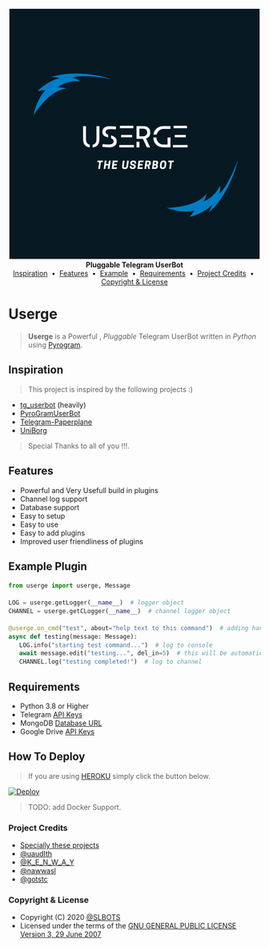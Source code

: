 <p align="center">
    <a href="https://github.com/uaudith/Userge">
        <img src="resources/userge(8).png" alt="Userge">
    </a>
    <br>
    <b>Pluggable Telegram UserBot</b>
    <br>
    <a href="https://github.com/uaudith/Userge#inspiration">Inspiration</a>
    &nbsp•&nbsp
    <a href="https://github.com/uaudith/Userge#features">Features</a>
    &nbsp•&nbsp
    <a href="https://github.com/uaudith/Userge#example-plugin">Example</a>
    &nbsp•&nbsp
    <a href="https://github.com/uaudith/Userge#requirements">Requirements</a>
    &nbsp•&nbsp
    <a href="https://github.com/uaudith/Userge#project-credits">Project Credits</a>
    &nbsp•&nbsp
    <a href="https://github.com/uaudith/Userge#copyright--license">Copyright & License</a>
</p>

# Userge

> **Userge** is a Powerful , _Pluggable_ Telegram UserBot written in _Python_ using [Pyrogram](https://github.com/pyrogram/pyrogram).

## Inspiration

> This project is inspired by the following projects :)

* [tg_userbot](https://github.com/watzon/tg_userbot) (heavily)
* [PyroGramUserBot](https://github.com/SpEcHiDe/PyroGramUserBot)
* [Telegram-Paperplane](https://github.com/RaphielGang/Telegram-Paperplane)
* [UniBorg](https://github.com/SpEcHiDe/UniBorg)

> Special Thanks to all of you !!!.

## Features

* Powerful and Very Usefull build in plugins
* Channel log support
* Database support
* Easy to setup
* Easy to use
* Easy to add plugins
* Improved user friendliness of plugins

## Example Plugin

```python
from userge import userge, Message

LOG = userge.getLogger(__name__)  # logger object
CHANNEL = userge.getCLogger(__name__)  # channel logger object

@userge.on_cmd("test", about="help text to this command")  # adding handler and help text to .test command
async def testing(message: Message):
   LOG.info("starting test command...")  # log to console
   await message.edit("testing...", del_in=5)  # this will be automatically deleted after 5 sec
   CHANNEL.log("testing completed!")  # log to channel
```

## Requirements

* Python 3.8 or Higher
* Telegram [API Keys](https://my.telegram.org/apps)
* MongoDB [Database URL](https://cloud.mongodb.com/)
* Google Drive [API Keys](https://console.developers.google.com/)

## How To Deploy

> If you are using [HEROKU](https://www.heroku.com/) simply click the button below.

[![Deploy](https://www.herokucdn.com/deploy/button.svg)](https://heroku.com/deploy?template=https://github.com/uaudith/Userge)

> TODO: add Docker Support.

### Project Credits

* [Specially these projects](https://github.com/uaudith/Userge#inspiration)
* [@uaudIth](https://t.me/uaudIth)
* [@K_E_N_W_A_Y](https://t.me/K_E_N_W_A_Y)
* [@nawwasl](https://t.me/nawwasl)
* [@gotstc](https://t.me/gotstc)

### Copyright & License

* Copyright (C) 2020 [@SLBOTS](https://t.me/slbotsupdates)
* Licensed under the terms of the [GNU GENERAL PUBLIC LICENSE Version 3, 29 June 2007](https://github.com/uaudith/Userge/LICENSE)